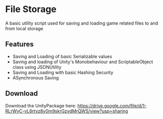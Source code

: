 # File Storage

A basic utility script used for saving and loading game related files to and from local storage

## Features

- Saving and Loading of basic Serializable values
- Saving and loading of Unity's Monobehaviour and ScriptableObject class using JSONUtility
- Saving and Loading with basic Hashing Security
- ASynchronous Saving

## Download

Download the UnityPackage here: https://drive.google.com/file/d/1-RLrWyC-vL6rtvz8y0m9skrGzvdMrQWS/view?usp=sharing 
